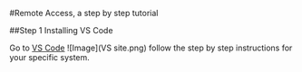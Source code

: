 #Remote Access, a step by step tutorial

##Step 1 Installing VS Code

Go to [VS Code](https://code.visualstudio.com/) 
![Image](VS site.png)
follow the step by step instructions for your specific system.
